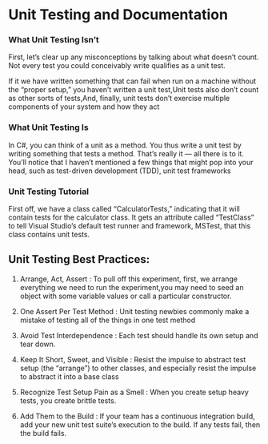 # Unit Testing and Documentation

### What Unit Testing Isn’t

First, let’s clear up any misconceptions by talking about what doesn’t count.  Not every test you could conceivably write qualifies as a unit test.

If it we have written something that can fail when run on a machine without the “proper setup,” you haven’t written a unit test,Unit tests also don’t count as other sorts of tests,And, finally, unit tests don’t exercise multiple components of your system and how they act

### What Unit Testing Is

In C#, you can think of a unit as a method.  You thus write a unit test by writing something that tests a method.
That’s really it — all there is to it.  You’ll notice that I haven’t mentioned a few things that might pop into your head, such as test-driven development (TDD), unit test frameworks

### Unit Testing Tutorial

First off, we have a class called “CalculatorTests,” indicating that it will contain tests for the calculator class.
It gets an attribute called “TestClass” to tell Visual Studio’s default test runner and framework, MSTest, that this class contains unit tests.

## Unit Testing Best Practices:

1. Arrange, Act, Assert : To pull off this experiment, first, we arrange everything we need to run the experiment,you may need to seed an object with some variable values or call a particular constructor.

2. One Assert Per Test Method : Unit testing newbies commonly make a mistake of testing all of the things in one test method
 
3. Avoid Test Interdependence : Each test should handle its own setup and tear down. 

4. Keep It Short, Sweet, and Visible : Resist the impulse to abstract test setup (the “arrange”) to other classes, and especially resist the impulse to abstract it into a base class

5. Recognize Test Setup Pain as a Smell : When you create setup heavy tests, you create brittle tests.

6. Add Them to the Build : If your team has a continuous integration build, add your new unit test suite’s execution to the build.  If any tests fail, then the build fails.


